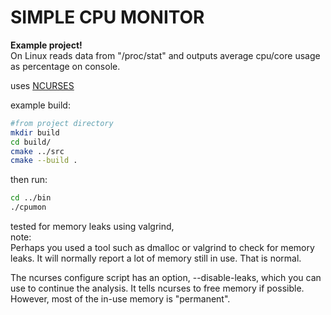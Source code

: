 # SIMPLE CPU MONITOR

**Example project!**\
On Linux reads data from "/proc/stat" and outputs average cpu/core usage as percentage on console.

uses [NCURSES](https://invisible-island.net/ncurses/)

example build:

```bash
#from project directory
mkdir build
cd build/
cmake ../src
cmake --build .
```

then run:

```bash
cd ../bin
./cpumon
```

tested for memory leaks using valgrind,\
note:\
Perhaps you used a tool such as dmalloc or valgrind to check for memory leaks. It will normally report a lot of memory still in use. That is normal.

The ncurses configure script has an option, --disable-leaks, which you can use to continue the analysis. It tells ncurses to free memory if possible. However, most of the in-use memory is "permanent".
